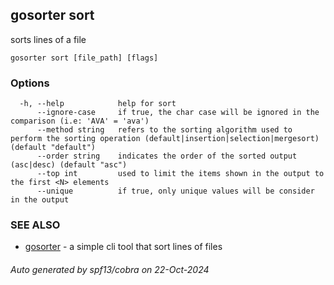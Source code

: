 ## gosorter sort

sorts lines of a file

```
gosorter sort [file_path] [flags]
```

### Options

```
  -h, --help            help for sort
      --ignore-case     if true, the char case will be ignored in the comparison (i.e: 'AVA' = 'ava')
      --method string   refers to the sorting algorithm used to perform the sorting operation (default|insertion|selection|mergesort) (default "default")
      --order string    indicates the order of the sorted output (asc|desc) (default "asc")
      --top int         used to limit the items shown in the output to the first <N> elements
      --unique          if true, only unique values will be consider in the output
```

### SEE ALSO

* [gosorter](gosorter.md)	 - a simple cli tool that sort lines of files

###### Auto generated by spf13/cobra on 22-Oct-2024
